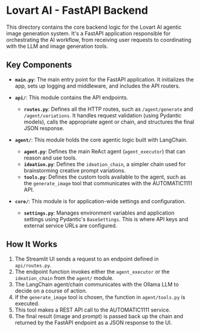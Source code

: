 # Lovart AI - FastAPI Backend

This directory contains the core backend logic for the Lovart AI agentic image generation system. It's a FastAPI application responsible for orchestrating the AI workflow, from receiving user requests to coordinating with the LLM and image generation tools.

## Key Components

-   **`main.py`**: The main entry point for the FastAPI application. It initializes the app, sets up logging and middleware, and includes the API routers.

-   **`api/`**: This module contains the API endpoints.
    -   **`routes.py`**: Defines all the HTTP routes, such as `/agent/generate` and `/agent/variations`. It handles request validation (using Pydantic models), calls the appropriate agent or chain, and structures the final JSON response.

-   **`agent/`**: This module holds the core agentic logic built with LangChain.
    -   **`agent.py`**: Defines the main ReAct agent (`agent_executor`) that can reason and use tools.
    -   **`ideation.py`**: Defines the `ideation_chain`, a simpler chain used for brainstorming creative prompt variations.
    -   **`tools.py`**: Defines the custom tools available to the agent, such as the `generate_image` tool that communicates with the AUTOMATIC1111 API.

-   **`core/`**: This module is for application-wide settings and configuration.
    -   **`settings.py`**: Manages environment variables and application settings using Pydantic's `BaseSettings`. This is where API keys and external service URLs are configured.

## How It Works

1.  The Streamlit UI sends a request to an endpoint defined in `api/routes.py`.
2.  The endpoint function invokes either the `agent_executor` or the `ideation_chain` from the `agent/` module.
3.  The LangChain agent/chain communicates with the Ollama LLM to decide on a course of action.
4.  If the `generate_image` tool is chosen, the function in `agent/tools.py` is executed.
5.  This tool makes a REST API call to the AUTOMATIC1111 service.
6.  The final result (image and prompt) is passed back up the chain and returned by the FastAPI endpoint as a JSON response to the UI.
